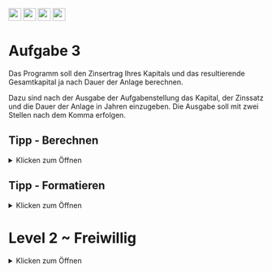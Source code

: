 <a href="https://github.com/hshf1/VorlesungC/discussions/categories/02_übungsaufgaben"><img src="https://img.shields.io/badge/Aufgaben-Q%26A-informational?logo=c" height="25"/></a>
<a href="https://github.com/hshf1/VorlesungC/discussions"><img src="https://img.shields.io/badge/Allgemein-Q%26A-informational?logo=github" height="25"/></a>
<a href="https://github.com/hshf1/VorlesungC/discussions/8"><img src="https://img.shields.io/badge/Aufgabe_bewerten-informational?logo=c" height="25"/></a>
<a href="https://moodle.hs-hannover.de/course/view.php?id=20754"><img src="https://img.shields.io/badge/LearnerLab-orange?logo=c" height="25"/></a>

# Aufgabe 3

Das Programm soll den Zinsertrag Ihres Kapitals und das resultierende Gesamtkapital ja nach Dauer der Anlage berechnen.

Dazu sind nach der Ausgabe der Aufgabenstellung das Kapital, der Zinssatz und die Dauer der Anlage in Jahren einzugeben.
Die Ausgabe soll mit zwei Stellen nach dem Komma erfolgen.


## Tipp - Berechnen
<details>
<summary>Klicken zum Öffnen</summary>
Das Kapital lässt sich am einfachsten mit einer Potenzfunktion berechnen. Diese befindet sich in der ```math.h``` Bibliothek.
  Mit der Funktion ```pow(a,b)``` wird der Wert für a^b berechnet.
  
  Eine weitere Möglichkeit wäre die Programmierung einer Schleife, die Ihnen jährlich das neue Kapital mit dem Zinssatz ausrechnet.
</details>

## Tipp - Formatieren
<details>
  <summary>Klicken zum Öffnen</summary>
  Zum Formatieren von Kommazahlen existiert ein Tipp in Aufgabe 2:
  
  https://github.com/hshf1/cprog/blob/main/Aufgabe_02.md
  </details>

# Level 2 ~ Freiwillig
<details>
<summary>Klicken zum Öffnen</summary>
  
Erweitern Sie das Programm so, dass immer nach 2 Jahren der Zinssatz sich um 1% verringert. (Jedoch nicht unter 0 fällt)


</details>
